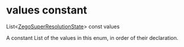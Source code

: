 


# values constant







List&lt;[ZegoSuperResolutionState](../../zego_uikit_prebuilt_live_audio_room/ZegoSuperResolutionState.md)> const values
  




<p>A constant List of the values in this enum, in order of their declaration.</p>










